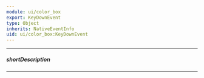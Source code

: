 ```yaml
---
module: ui/color_box
export: KeyDownEvent
type: Object
inherits: NativeEventInfo
uid: ui/color_box:KeyDownEvent
---
```

---
##### shortDescription
<!-- Description goes here -->

---
<!-- Description goes here -->
